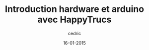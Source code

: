 ---
layout: video
title: "Introduction hardware et arduino avec HappyTrucs"
author: cedric
date: 16-01-2015
youtube_slug: "eKgF0c9O-8g"
labels:
  - workshop
thumbnail: 2015-01-16-workshop-arduino.jpg
description: La tête dans les nuages et les mains dans le cambouis. Telle est la devise d'Aurélien Fache, passionné par l'internet des objets et véritable inconditionnel des APIs. Dans cette vidéo de 35 minutes il vous présente quelques-unes de ses réalisations sur arduino, revient sur la notion d'API et réalise un rapide panorama des autres solutions de prototypage hardware. À vos ateliers !
---